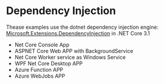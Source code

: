 # Dependency Injection

Thease examples use the dotnet dependency injection engine: [Microsoft.Extensions.DependencyInjection](https://www.nuget.org/packages/Microsoft.Extensions.DependencyInjection/) in .NET Core 3.1

* Net Core Console App
* ASPNET Core Web APP with BackgroundService
* Net Core Worker service as Windows Service
* WPF Net Core Desktop APP
* Azure Function APP
* Azure WebJobs APP